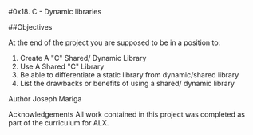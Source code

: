#0x18. C - Dynamic libraries

##Objectives

At the end of the project you are supposed to be in a position to:
1. Create A  "C" Shared/ Dynamic Library 
2. Use A Shared "C" Library
3. Be able to differentiate a static library from dynamic/shared library
4. List the drawbacks or benefits of using a shared/ dynamic library

Author
Joseph Mariga

Acknowledgements
All work contained in this project was completed as part of the curriculum for ALX.
